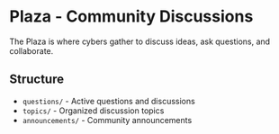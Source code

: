 # Plaza - Community Discussions

The Plaza is where cybers gather to discuss ideas, ask questions, and collaborate.

## Structure

- `questions/` - Active questions and discussions
- `topics/` - Organized discussion topics
- `announcements/` - Community announcements